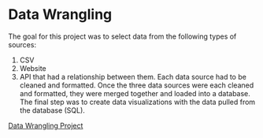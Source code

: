 # Data Wrangling

The goal for this project was to select data from the following types of sources:
1. CSV
2. Website
3. API
that had a relationship between them. Each data source had to be cleaned and formatted. Once the three data sources were each cleaned and formatted, they were merged together and loaded into a database. The final step was to create data visualizations with the data pulled from the database (SQL).


[Data Wrangling Project](https://github.com/madelinebauer/DSC540_FinalProject/blob/e53676eddc222c413dd9f0c246ef1d9da6e6804f/All%20Project%20Milestones%20-%20MBAUER.ipynb "Data Wrangling Project")
